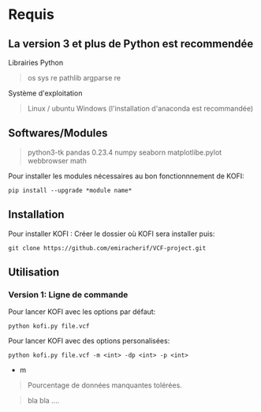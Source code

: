 # Requis

## La version 3 et plus de Python est recommendée 
Librairies Python
> os
> sys
> re
> pathlib
> argparse
> re

Système d'exploitation 
> Linux / ubuntu 
> Windows (l'installation d'anaconda est recommandée) 

## Softwares/Modules
> python3-tk
> pandas 0.23.4
> numpy
> seaborn
> matplotlibe.pylot
> webbrowser
> math

Pour installer les modules nécessaires au bon fonctionnnement de KOFI:
```
pip install --upgrade *module name*
```
## Installation
Pour installer KOFI :
Créer le dossier où KOFI sera installer puis:
```
git clone https://github.com/emiracherif/VCF-project.git
```
## Utilisation
### Version 1: Ligne de commande
Pour lancer KOFI avec les options par défaut:
```
python kofi.py file.vcf
```
Pour lancer KOFI avec des options personalisées:
```
python kofi.py file.vcf -m <int> -dp <int> -p <int>
```
- m 
> Pourcentage de données manquantes tolérées. 





> bla bla ....
